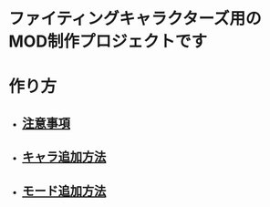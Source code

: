 # ファイティングキャラクターズ用のMOD制作プロジェクトです
# 作り方
  * ## [注意事項](作り方/注意事項.md)
  * ## [キャラ追加方法](作り方/キャラ追加方法.md)
  * ## [モード追加方法](作り方/モード追加方法.md)
